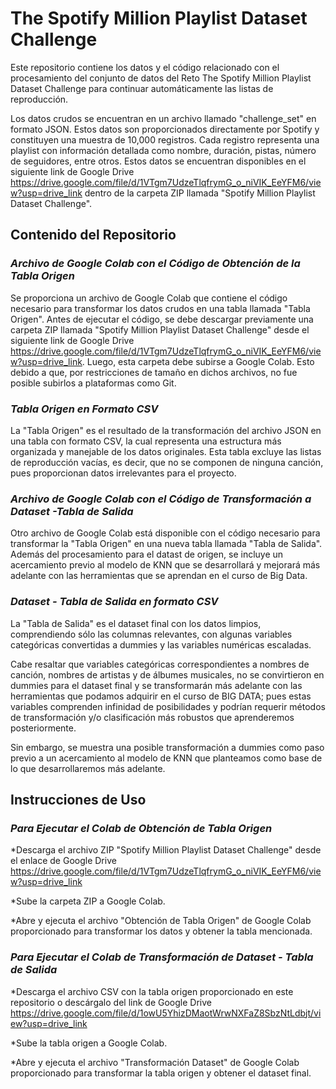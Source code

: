 # The Spotify Million Playlist Dataset Challenge

Este repositorio contiene los datos y el código relacionado con el procesamiento del conjunto de datos del Reto The Spotify Million Playlist Dataset Challenge para continuar automáticamente las listas de reproducción. 

Los datos crudos se encuentran en un archivo llamado "challenge_set" en formato JSON.
Estos datos son proporcionados directamente por Spotify y constituyen una muestra de 10,000 registros. Cada registro representa una playlist con información detallada como nombre, duración, pistas, número de seguidores, entre otros.
Estos datos se encuentran disponibles en el siguiente link de Google Drive https://drive.google.com/file/d/1VTgm7UdzeTlqfrymG_o_niVIK_EeYFM6/view?usp=drive_link dentro de la carpeta ZIP llamada "Spotify Million Playlist Dataset Challenge".

## Contenido del Repositorio

### *Archivo de Google Colab con el Código de Obtención de la Tabla Origen*

Se proporciona un archivo de Google Colab que contiene el código necesario para transformar los datos crudos en una tabla llamada "Tabla Origen". 
Antes de ejecutar el código, se debe descargar previamente una carpeta ZIP llamada "Spotify Million Playlist Dataset Challenge" desde el siguiente link de Google Drive https://drive.google.com/file/d/1VTgm7UdzeTlqfrymG_o_niVIK_EeYFM6/view?usp=drive_link. Luego, esta carpeta debe subirse a Google Colab. Esto debido a que, por restricciones de tamaño en dichos archivos, no fue posible subirlos a plataformas como Git. 

### *Tabla Origen en Formato CSV*

La "Tabla Origen" es el resultado de la transformación del  archivo JSON en una tabla con formato CSV, la cual representa una estructura más organizada y manejable de los datos originales. Esta tabla excluye las listas de reproducción vacías, es decir, que no se componen de ninguna canción, pues proporcionan datos irrelevantes para el proyecto.  

### *Archivo de Google Colab con el Código de Transformación a Dataset -Tabla de Salida*

Otro archivo de Google Colab está disponible con el código necesario para transformar la "Tabla Origen" en una nueva tabla llamada "Tabla de Salida".
Además del procesamiento para el datast de origen, se incluye un acercamiento previo al modelo de KNN que se desarrollará y mejorará más adelante con las herramientas que se aprendan en el curso de Big Data. 

### *Dataset - Tabla de Salida en formato CSV*

La "Tabla de Salida" es el dataset final con los datos limpios, comprendiendo sólo las columnas relevantes, con algunas variables categóricas convertidas a dummies y las variables numéricas escaladas.

Cabe resaltar que variables categóricas correspondientes a nombres de canción, nombres de artistas y de álbumes musicales, no se convirtieron en dummies para el dataset final y se transformarán más adelante con las herramientas que podamos adquirir en el curso de BIG DATA; pues estas variables comprenden infinidad de posibilidades y podrían requerir métodos de transformación y/o clasificación más robustos que aprenderemos posteriormente. 

Sin embargo, se muestra una posible  transformación a dummies como paso previo a un acercamiento al modelo de KNN que planteamos como base de lo que desarrollaremos más adelante. 

## Instrucciones de Uso
### *Para Ejecutar el Colab de Obtención de Tabla Origen*
*Descarga el archivo ZIP "Spotify Million Playlist Dataset Challenge" desde el enlace de Google Drive https://drive.google.com/file/d/1VTgm7UdzeTlqfrymG_o_niVIK_EeYFM6/view?usp=drive_link 

*Sube la carpeta ZIP a Google Colab.

*Abre y ejecuta el archivo "Obtención de Tabla Origen" de Google Colab proporcionado para transformar los datos y obtener la tabla mencionada.

### *Para Ejecutar el Colab de Transformación de Dataset - Tabla de Salida*
*Descarga el archivo CSV con la tabla origen proporcionado en este repositorio o descárgalo del link de Google Drive https://drive.google.com/file/d/1owU5YhizDMaotWrwNXFaZ8SbzNtLdbjt/view?usp=drive_link 

*Sube la tabla origen a Google Colab.

*Abre y ejecuta el archivo "Transformación Dataset" de Google Colab proporcionado para transformar la tabla origen y obtener el dataset final. 